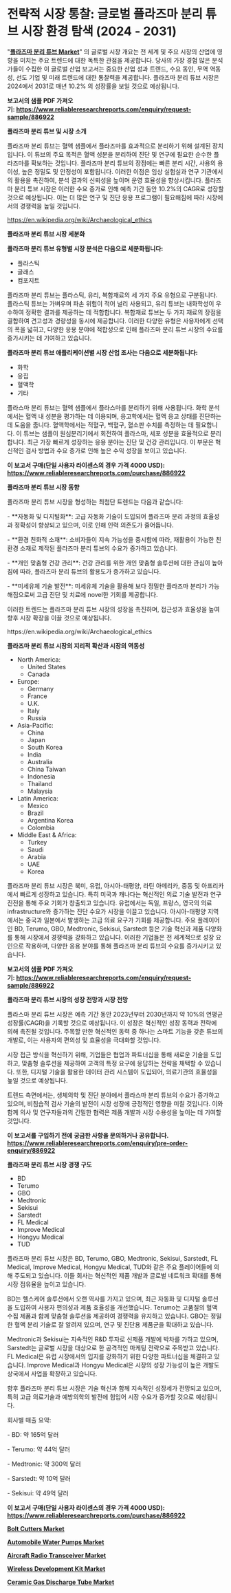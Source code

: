 <p><h1>전략적 시장 통찰: 글로벌 플라즈마 분리 튜브 시장 환경 탐색 (2024 - 2031)</h1></p><p>"<strong><a href="https://www.reliableresearchreports.com/plasma-separation-tube-r886922?utm_campaign=106&utm_medium=7&utm_source=Github&utm_content=ia&utm_term=01102024&utm_id=plasma-separation-tube">플라즈마 분리 튜브 Market</a></strong>" 의 글로벌 시장 개요는 전 세계 및 주요 시장의 산업에 영향을 미치는 주요 트렌드에 대한 독특한 관점을 제공합니다. 당사의 가장 경험 많은 분석가들이 수집한 이 글로벌 산업 보고서는 중요한 산업 성과 트렌드, 수요 동인, 무역 역동성, 선도 기업 및 미래 트렌드에 대한 통찰력을 제공합니다. 플라즈마 분리 튜브 시장은 2024에서 2031로 매년 10.2% 의 성장률을 보일 것으로 예상됩니다.</p>
<p><strong>보고서의 샘플 PDF 가져오기:&nbsp;<a href="https://www.reliableresearchreports.com/enquiry/request-sample/886922?utm_campaign=106&utm_medium=7&utm_source=Github&utm_content=ia&utm_term=01102024&utm_id=plasma-separation-tube">https://www.reliableresearchreports.com/enquiry/request-sample/886922</a></strong></p>
<p><strong>플라즈마 분리 튜브 및 시장 소개</strong></p>
<p><p>플라즈마 분리 튜브는 혈액 샘플에서 플라즈마를 효과적으로 분리하기 위해 설계된 장치입니다. 이 튜브의 주요 목적은 혈액 성분을 분리하여 진단 및 연구에 필요한 순수한 플라즈마를 확보하는 것입니다. 플라즈마 분리 튜브의 장점에는 빠른 분리 시간, 사용의 용이성, 높은 정밀도 및 안정성이 포함됩니다. 이러한 이점은 임상 실험실과 연구 기관에서의 활용을 촉진하여, 분석 결과의 신뢰성을 높이며 운영 효율성을 향상시킵니다. 플라즈마 분리 튜브 시장은 이러한 수요 증가로 인해 예측 기간 동안 10.2%의 CAGR로 성장할 것으로 예상됩니다. 이는 더 많은 연구 및 진단 응용 프로그램이 필요해짐에 따라 시장에서의 경쟁력을 높일 것입니다.</p></p>
<p><a href="https://en.wikipedia.org/wiki/Archaeological_ethics?utm_campaign=106&utm_medium=7&utm_source=Github&utm_content=ia&utm_term=01102024&utm_id=plasma-separation-tube">https://en.wikipedia.org/wiki/Archaeological_ethics</a></p>
<p><strong>플라즈마 분리 튜브 시장 세분화</strong></p>
<p><strong>플라즈마 분리 튜브 유형별 시장 분석은 다음으로 세분화됩니다:</strong></p>
<p><ul><li>플라스틱</li><li>글래스</li><li>컴포지트</li></ul></p>
<p><p>플라즈마 분리 튜브는 플라스틱, 유리, 복합재료의 세 가지 주요 유형으로 구분됩니다. 플라스틱 튜브는 가벼우며 파손 위험이 적어 널리 사용되고, 유리 튜브는 내화학성이 우수하여 정확한 결과를 제공하는 데 적합합니다. 복합재료 튜브는 두 가지 재료의 장점을 결합하여 견고성과 경량성을 동시에 제공합니다. 이러한 다양한 유형은 사용자에게 선택의 폭을 넓히고, 다양한 응용 분야에 적합성으로 인해 플라즈마 분리 튜브 시장의 수요를 증가시키는 데 기여하고 있습니다.</p></p>
<p><strong>플라즈마 분리 튜브 애플리케이션별 시장 산업 조사는 다음으로 세분화됩니다:</strong></p>
<p><ul><li>화학</li><li>응집</li><li>혈액학</li><li>기타</li></ul></p>
<p><p>플라스마 분리 튜브는 혈액 샘플에서 플라스마를 분리하기 위해 사용됩니다. 화학 분석에서는 혈액 내 성분을 평가하는 데 이용되며, 응고학에서는 혈액 응고 상태를 진단하는 데 도움을 줍니다. 혈액학에서는 적혈구, 백혈구, 혈소판 수치를 측정하는 데 필요합니다. 이 튜브는 샘플이 원심분리기에서 회전하여 플라스마, 세포 성분을 효율적으로 분리합니다. 최근 가장 빠르게 성장하는 응용 분야는 진단 및 건강 관리입니다. 이 부문은 혁신적인 검사 방법과 수요 증가로 인해 높은 수익 성장을 보이고 있습니다.</p></p>
<p><strong>이 보고서 구매(단일 사용자 라이센스의 경우 가격 4000 USD): <a href="https://www.reliableresearchreports.com/purchase/886922?utm_campaign=106&utm_medium=7&utm_source=Github&utm_content=ia&utm_term=01102024&utm_id=plasma-separation-tube">https://www.reliableresearchreports.com/purchase/886922</a></strong></p>
<p><strong>플라즈마 분리 튜브 시장 동향</strong></p>
<p><p>플라즈마 분리 튜브 시장을 형성하는 최첨단 트렌드는 다음과 같습니다:</p><p>- **자동화 및 디지털화**: 고급 자동화 기술이 도입되어 플라즈마 분리 과정의 효율성과 정확성이 향상되고 있으며, 이로 인해 인력 의존도가 줄어듭니다.</p><p>- **환경 친화적 소재**: 소비자들이 지속 가능성을 중시함에 따라, 재활용이 가능한 친환경 소재로 제작된 플라즈마 분리 튜브의 수요가 증가하고 있습니다.</p><p>- **개인 맞춤형 건강 관리**: 건강 관리를 위한 개인 맞춤형 솔루션에 대한 관심이 높아짐에 따라, 플라즈마 분리 튜브의 활용도가 증가하고 있습니다.</p><p>- **미세유체 기술 발전**: 미세유체 기술을 활용해 보다 정밀한 플라즈마 분리가 가능해짐으로써 고급 진단 및 치료에 novel한 기회를 제공합니다.</p><p>이러한 트렌드는 플라즈마 분리 튜브 시장의 성장을 촉진하며, 접근성과 효율성을 높여 향후 시장 확장을 이끌 것으로 예상됩니다.</p></p>
<p>https://en.wikipedia.org/wiki/Archaeological_ethics</p>
<p><strong>플라즈마 분리 튜브 시장의 지리적 확산과 시장의 역동성</strong></p>
<p><ul>
    <li>
        North America:
        <ul>
            <li>United States</li>
            <li>Canada</li>
        </ul>
    </li>
    <li>
        Europe:
        <ul>
            <li>Germany</li>
            <li>France</li>
            <li>U.K.</li>
            <li>Italy</li>
            <li>Russia</li>
        </ul>
    </li>
    <li>
        Asia-Pacific:
        <ul>
            <li>China</li>
            <li>Japan</li>
            <li>South Korea</li>
            <li>India</li>
            <li>Australia</li>
            <li>China Taiwan</li>
            <li>Indonesia</li>
            <li>Thailand</li>
            <li>Malaysia</li>
        </ul>
    </li>
    <li>
        Latin America:
        <ul>
            <li>Mexico</li>
            <li>Brazil</li>
            <li>Argentina Korea</li>
            <li>Colombia</li>
        </ul>
    </li>
    <li>
        Middle East & Africa:
        <ul>
            <li>Turkey</li>
            <li>Saudi</li>
            <li>Arabia</li>
            <li>UAE</li>
            <li>Korea</li>
        </ul>
    </li>
    </ul></p>
<p><p>플라즈마 분리 튜브 시장은 북미, 유럽, 아시아-태평양, 라틴 아메리카, 중동 및 아프리카에서 빠르게 성장하고 있습니다. 특히 미국과 캐나다는 혁신적인 의료 기술 발전과 연구 진전을 통해 주요 기회가 창출되고 있습니다. 유럽에서는 독일, 프랑스, 영국의 의료 infrastructure와 증가하는 진단 수요가 시장을 이끌고 있습니다. 아시아-태평양 지역에서는 중국과 일본에서 발생하는 고급 의료 요구가 기회를 제공합니다. 주요 플레이어인 BD, Terumo, GBO, Medtronic, Sekisui, Sarstedt 등은 기술 혁신과 제품 다양화를 통해 시장에서 경쟁력을 강화하고 있습니다. 이러한 기업들은 전 세계적으로 성장 요인으로 작용하며, 다양한 응용 분야를 통해 플라즈마 분리 튜브의 수요를 증가시키고 있습니다.</p></p>
<p><strong>보고서의 샘플 PDF 가져오기:&nbsp;<a href="https://www.reliableresearchreports.com/enquiry/request-sample/886922?utm_campaign=106&utm_medium=7&utm_source=Github&utm_content=ia&utm_term=01102024&utm_id=plasma-separation-tube">https://www.reliableresearchreports.com/enquiry/request-sample/886922</a></strong></p>
<p><strong>플라즈마 분리 튜브 시장의 성장 전망과 시장 전망</strong></p>
<p><p>플라스마 분리 튜브 시장은 예측 기간 동안 2023년부터 2030년까지 약 10%의 연평균 성장률(CAGR)을 기록할 것으로 예상됩니다. 이 성장은 혁신적인 성장 동력과 전략에 의해 촉진될 것입니다. 주목할 만한 혁신적인 동력 중 하나는 스마트 기능을 갖춘 튜브의 개발로, 이는 사용자의 편의성 및 효율성을 극대화할 것입니다. </p><p>시장 접근 방식을 혁신하기 위해, 기업들은 협업과 파트너십을 통해 새로운 기술을 도입하고, 맞춤형 솔루션을 제공하여 고객의 특정 요구에 응답하는 전략을 채택할 수 있습니다. 또한, 디지털 기술을 활용한 데이터 관리 시스템이 도입되어, 의료기관의 효율성을 높일 것으로 예상됩니다.</p><p>트렌드 측면에서는, 생체의학 및 진단 분야에서 플라스마 분리 튜브의 수요가 증가하고 있으며, 비침습적 검사 기술의 발전이 시장 성장에 긍정적인 영향을 미칠 것입니다. 이와 함께 의사 및 연구자들과의 긴밀한 협력은 제품 개발과 시장 수용성을 높이는 데 기여할 것입니다.</p></p>
<p><strong>이 보고서를 구입하기 전에 궁금한 사항을 문의하거나 공유합니다. <a href="https://www.reliableresearchreports.com/enquiry/pre-order-enquiry/886922?utm_campaign=106&utm_medium=7&utm_source=Github&utm_content=ia&utm_term=01102024&utm_id=plasma-separation-tube">https://www.reliableresearchreports.com/enquiry/pre-order-enquiry/886922</a></strong></p>
<p><strong>플라즈마 분리 튜브 시장 경쟁 구도</strong></p>
<p><ul><li>BD</li><li>Terumo</li><li>GBO</li><li>Medtronic</li><li>Sekisui</li><li>Sarstedt</li><li>FL Medical</li><li>Improve Medical</li><li>Hongyu Medical</li><li>TUD</li></ul></p>
<p><p>플라즈마 분리 튜브 시장은 BD, Terumo, GBO, Medtronic, Sekisui, Sarstedt, FL Medical, Improve Medical, Hongyu Medical, TUD와 같은 주요 플레이어들에 의해 주도되고 있습니다. 이들 회사는 혁신적인 제품 개발과 글로벌 네트워크 확대를 통해 시장 점유율을 높이고 있습니다.</p><p>BD는 헬스케어 솔루션에서 오랜 역사를 가지고 있으며, 최근 자동화 및 디지털 솔루션을 도입하여 사용자 편의성과 제품 효율성을 개선했습니다. Terumo는 고품질의 혈액 수집 제품과 함께 맞춤형 솔루션을 제공하여 경쟁력을 유지하고 있습니다. GBO는 정밀한 혈액 분리 기술로 잘 알려져 있으며, 연구 및 진단용 제품군을 확대하고 있습니다.</p><p>Medtronic과 Sekisui는 지속적인 R&D 투자로 신제품 개발에 박차를 가하고 있으며, Sarstedt는 글로벌 시장을 대상으로 한 공격적인 마케팅 전략으로 주목받고 있습니다. FL Medical은 유럽 시장에서의 입지를 강화하기 위한 다양한 파트너십을 체결하고 있습니다. Improve Medical과 Hongyu Medical은 시장의 성장 가능성이 높은 개발도상국에서 사업을 확장하고 있습니다.</p><p>향후 플라즈마 분리 튜브 시장은 기술 혁신과 함께 지속적인 성장세가 전망되고 있으며, 특히 고급 의료기술과 예방의학의 발전에 힘입어 시장 수요가 증가할 것으로 예상됩니다.</p><p>회사별 매출 요약:</p><p>- BD: 약 165억 달러</p><p>- Terumo: 약 44억 달러</p><p>- Medtronic: 약 300억 달러</p><p>- Sarstedt: 약 10억 달러</p><p>- Sekisui: 약 49억 달러</p></p>
<p><strong>이 보고서 구매(단일 사용자 라이센스의 경우 가격 4000 USD): <a href="https://www.reliableresearchreports.com/purchase/886922?utm_campaign=106&utm_medium=7&utm_source=Github&utm_content=ia&utm_term=01102024&utm_id=plasma-separation-tube">https://www.reliableresearchreports.com/purchase/886922</a></strong></p>
<p><strong><p><a href="https://www.linkedin.com/pulse/bolt-cutters-market-forecast-global-trends-analysis-from-gesif?utm_campaign=106&utm_medium=7&utm_source=Github&utm_content=ia&utm_term=01102024&utm_id=plasma-separation-tube">Bolt Cutters Market</a></p><p><a href="https://medium.com/@fabianhoncescu2022/automobile-water-pumps-market-investigation-industry-evolution-and-forecast-till-2031-4b4afc899903?utm_campaign=106&utm_medium=7&utm_source=Github&utm_content=ia&utm_term=01102024&utm_id=plasma-separation-tube">Automobile Water Pumps Market</a></p><p><a href="https://medium.com/@wesleyeilly8796202/global-aircraft-radio-transceiver-market-share-and-growth-opportunities-and-market-size-growing-31402b2aaa0a?postPublishedType=repub&utm_campaign=106&utm_medium=7&utm_source=Github&utm_content=ia&utm_term=01102024&utm_id=plasma-separation-tube">Aircraft Radio Transceiver Market</a></p><p><a href="https://issuu.com/reportprime-2/docs/wireless-development-kit-market-siz_82a9d392d9e024?utm_campaign=106&utm_medium=7&utm_source=Github&utm_content=ia&utm_term=01102024&utm_id=plasma-separation-tube">Wireless Development Kit Market</a></p><p><a href="https://issuu.com/reportprime-2/docs/ceramic-gas-discharge-tube-market-s_fb8755b3d7f0c2?utm_campaign=106&utm_medium=7&utm_source=Github&utm_content=ia&utm_term=01102024&utm_id=plasma-separation-tube">Ceramic Gas Discharge Tube Market</a></p></strong></p>
<p></p>